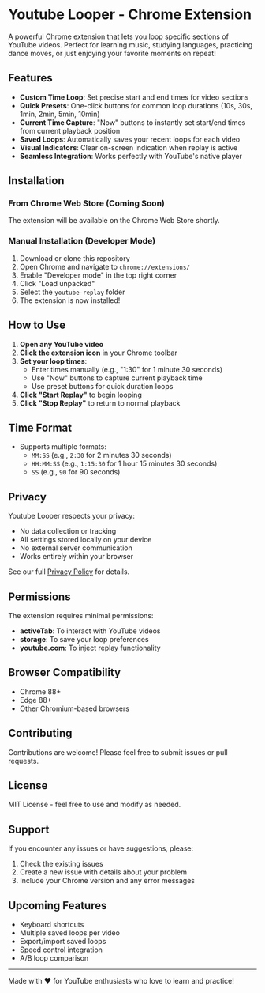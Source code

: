 # Youtube Looper - Chrome Extension

A powerful Chrome extension that lets you loop specific sections of YouTube videos. Perfect for learning music, studying languages, practicing dance moves, or just enjoying your favorite moments on repeat!

## Features

- **Custom Time Loop**: Set precise start and end times for video sections
- **Quick Presets**: One-click buttons for common loop durations (10s, 30s, 1min, 2min, 5min, 10min)
- **Current Time Capture**: "Now" buttons to instantly set start/end times from current playback position
- **Saved Loops**: Automatically saves your recent loops for each video
- **Visual Indicators**: Clear on-screen indication when replay is active
- **Seamless Integration**: Works perfectly with YouTube's native player

## Installation

### From Chrome Web Store (Coming Soon)
The extension will be available on the Chrome Web Store shortly.

### Manual Installation (Developer Mode)
1. Download or clone this repository
2. Open Chrome and navigate to `chrome://extensions/`
3. Enable "Developer mode" in the top right corner
4. Click "Load unpacked"
5. Select the `youtube-replay` folder
6. The extension is now installed!

## How to Use

1. **Open any YouTube video**
2. **Click the extension icon** in your Chrome toolbar
3. **Set your loop times**:
   - Enter times manually (e.g., "1:30" for 1 minute 30 seconds)
   - Use "Now" buttons to capture current playback time
   - Use preset buttons for quick duration loops
4. **Click "Start Replay"** to begin looping
5. **Click "Stop Replay"** to return to normal playback

## Time Format

- Supports multiple formats:
  - `MM:SS` (e.g., `2:30` for 2 minutes 30 seconds)
  - `HH:MM:SS` (e.g., `1:15:30` for 1 hour 15 minutes 30 seconds)
  - `SS` (e.g., `90` for 90 seconds)

## Privacy

Youtube Looper respects your privacy:
- No data collection or tracking
- All settings stored locally on your device
- No external server communication
- Works entirely within your browser

See our full [Privacy Policy](PRIVACY_POLICY.md) for details.

## Permissions

The extension requires minimal permissions:
- **activeTab**: To interact with YouTube videos
- **storage**: To save your loop preferences
- **youtube.com**: To inject replay functionality

## Browser Compatibility

- Chrome 88+
- Edge 88+
- Other Chromium-based browsers

## Contributing

Contributions are welcome! Please feel free to submit issues or pull requests.

## License

MIT License - feel free to use and modify as needed.

## Support

If you encounter any issues or have suggestions, please:
1. Check the existing issues
2. Create a new issue with details about your problem
3. Include your Chrome version and any error messages

## Upcoming Features

- Keyboard shortcuts
- Multiple saved loops per video
- Export/import saved loops
- Speed control integration
- A/B loop comparison

---

Made with ❤️ for YouTube enthusiasts who love to learn and practice!